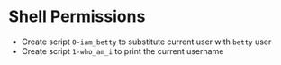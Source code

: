# Shell Permissions

- Create script `0-iam_betty` to substitute current user with `betty` user
- Create script `1-who_am_i` to print the current username
